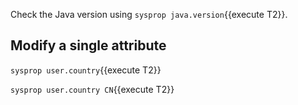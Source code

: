 Check the Java version using `sysprop java.version`{{execute T2}}.

## Modify a single attribute

`sysprop user.country`{{execute T2}}

`sysprop user.country CN`{{execute T2}}